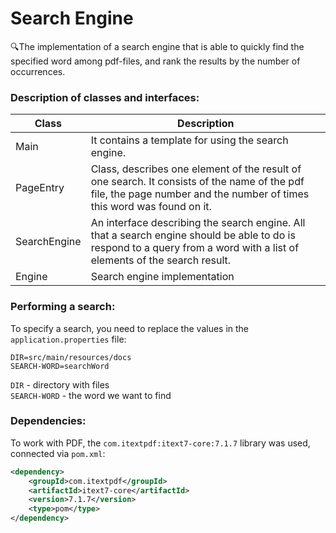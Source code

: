 # Search Engine

🔍The implementation of a search engine that is able to quickly find the specified word among pdf-files, 
and rank the results by the number of occurrences.

### Description of classes and interfaces:
| Class        | Description                                                                                                                                                              |  
|--------------|--------------------------------------------------------------------------------------------------------------------------------------------------------------------------|
| Main         | It contains a template for using the search engine.                                                                                                                      |
| PageEntry    | Class, describes one element of the result of one search. It consists of the name of the pdf file, the page number and the number of times this word was found on it.    |
| SearchEngine | An interface describing the search engine. All that a search engine should be able to do is respond to a query from a word with a list of elements of the search result. |
| Engine       | Search engine implementation                                                                                                                                             |

### Performing a search:
To specify a search, you need to replace the values in the `application.properties` file:
```properties
DIR=src/main/resources/docs
SEARCH-WORD=searchWord
```

`DIR` - directory with files </br>
`SEARCH-WORD` - the word we want to find

### Dependencies:
To work with PDF, the `com.itextpdf:itext7-core:7.1.7` library was used, connected via `pom.xml`:
```xml
<dependency>
    <groupId>com.itextpdf</groupId>
    <artifactId>itext7-core</artifactId>
    <version>7.1.7</version>
    <type>pom</type>
</dependency>
```
